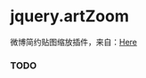 jquery.artZoom
==============

微博简约贴图缩放插件，来自：[Here](http://www.planeart.cn/demo/artZoom/)


### TODO

